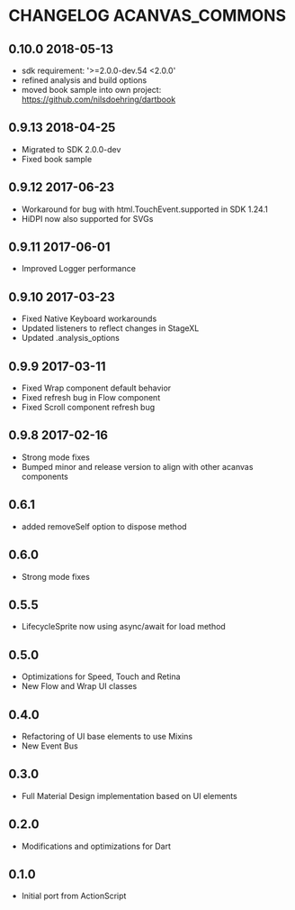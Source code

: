 # CHANGELOG ACANVAS_COMMONS

## 0.10.0 2018-05-13

- sdk requirement: '>=2.0.0-dev.54 <2.0.0'
- refined analysis and build options
- moved book sample into own project: <https://github.com/nilsdoehring/dartbook>

## 0.9.13 2018-04-25

- Migrated to SDK 2.0.0-dev
- Fixed book sample

## 0.9.12 2017-06-23

- Workaround for bug with html.TouchEvent.supported in SDK 1.24.1
- HiDPI now also supported for SVGs

## 0.9.11 2017-06-01

- Improved Logger performance

## 0.9.10 2017-03-23

- Fixed Native Keyboard workarounds
- Updated listeners to reflect changes in StageXL
- Updated .analysis_options

## 0.9.9 2017-03-11

- Fixed Wrap component default behavior
- Fixed refresh bug in Flow component
- Fixed Scroll component refresh bug

## 0.9.8 2017-02-16

- Strong mode fixes
- Bumped minor and release version to align with other acanvas components

## 0.6.1

- added removeSelf option to dispose method

## 0.6.0

- Strong mode fixes

## 0.5.5

- LifecycleSprite now using async/await for load method

## 0.5.0

- Optimizations for Speed, Touch and Retina
- New Flow and Wrap UI classes

## 0.4.0

- Refactoring of UI base elements to use Mixins
- New Event Bus

## 0.3.0

- Full Material Design implementation based on UI elements

## 0.2.0

- Modifications and optimizations for Dart

## 0.1.0

- Initial port from ActionScript 
